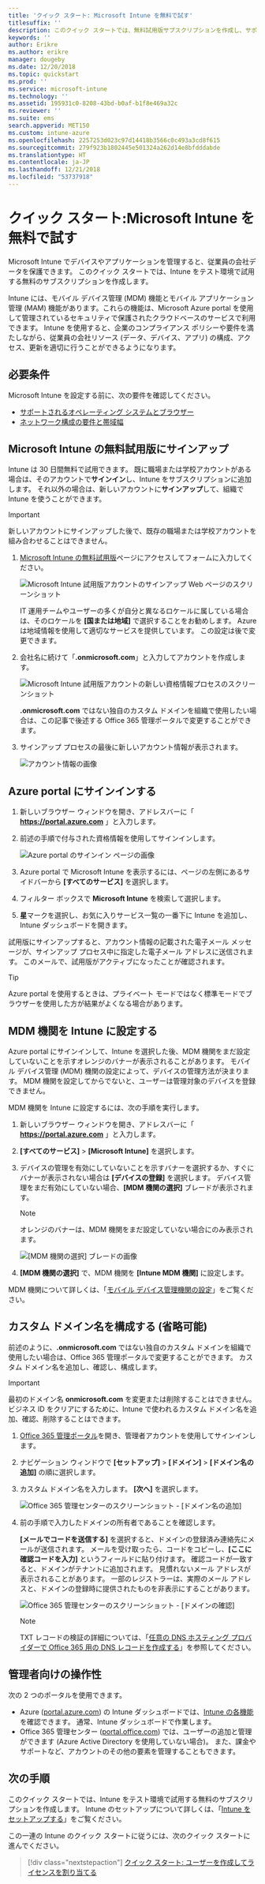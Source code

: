 ```yaml
---
title: 'クイック スタート: Microsoft Intune を無料で試す'
titlesuffix: ''
description: このクイック スタートでは、無料試用版サブスクリプションを作成し、サポートされている構成とネットワーク要件を理解し、必要に応じてドメイン名を構成します。
keywords: ''
author: Erikre
ms.author: erikre
manager: dougeby
ms.date: 12/20/2018
ms.topic: quickstart
ms.prod: ''
ms.service: microsoft-intune
ms.technology: ''
ms.assetid: 195931c0-8208-43bd-b0af-b1f8e469a32c
ms.reviewer: ''
ms.suite: ems
search.appverid: MET150
ms.custom: intune-azure
ms.openlocfilehash: 2257253d023c97d14418b3566c0c493a3cd8f615
ms.sourcegitcommit: 279f923b1802445e501324a262d14e8bfdddabde
ms.translationtype: HT
ms.contentlocale: ja-JP
ms.lasthandoff: 12/21/2018
ms.locfileid: "53737918"
---
```

# <a name="quickstart-try-microsoft-intune-for-free"></a>クイック スタート:Microsoft Intune を無料で試す 

Microsoft Intune でデバイスやアプリケーションを管理すると、従業員の会社データを保護できます。 このクイック スタートでは、Intune をテスト環境で試用する無料のサブスクリプションを作成します。

Intune には、モバイル デバイス管理 (MDM) 機能とモバイル アプリケーション管理 (MAM) 機能があります。これらの機能は、Microsoft Azure portal を使用して管理されているセキュリティで保護されたクラウドベースのサービスで利用できます。 Intune を使用すると、企業のコンプライアンス ポリシーや要件を満たしながら、従業員の会社リソース (データ、デバイス、アプリ) の構成、アクセス、更新を適切に行うことができるようになります。 

## <a name="prerequisites"></a>必要条件
Microsoft Intune を設定する前に、次の要件を確認してください。

   - [サポートされるオペレーティング システムとブラウザー](supported-devices-browsers.md) 
   - [ネットワーク構成の要件と帯域幅](network-bandwidth-use.md)

## <a name="sign-up-for-a-microsoft-intune-free-trial"></a>Microsoft Intune の無料試用版にサインアップ

Intune は 30 日間無料で試用できます。 既に職場または学校アカウントがある場合は、そのアカウントで**サインイン**し、Intune をサブスクリプションに追加します。 それ以外の場合は、新しいアカウントに**サインアップ**して、組織で Intune を使うことができます。

> [!IMPORTANT]
> 新しいアカウントにサインアップした後で、既存の職場または学校アカウントを組み合わせることはできません。

1. [Microsoft Intune の無料試用版](https://go.microsoft.com/fwlink/?linkid=2019088)ページにアクセスしてフォームに入力してください。

    ![Microsoft Intune 試用版アカウントのサインアップ Web ページのスクリーンショット](./media/account-sign-up-site-full-browser.png)

    IT 運用チームやユーザーの多くが自分と異なるロケールに属している場合は、そのロケールを **[国または地域]** で選択することをお勧めします。 Azure は地域情報を使用して適切なサービスを提供しています。 この設定は後で変更できます。

2. 会社名に続けて「**.onmicrosoft.com**」と入力してアカウントを作成します。 

    ![Microsoft Intune 試用版アカウントの新しい資格情報プロセスのスクリーンショット](./media/account-sign-up-site-user-id.png)

    **.onmicrosoft.com** ではない独自のカスタム ドメインを組織で使用したい場合は、この記事で後述する Office 365 管理ポータルで変更することができます。

3. サインアップ プロセスの最後に新しいアカウント情報が表示されます。

    ![アカウント情報の画像](./media/intune-end-of-sign-up-process.png) 

## <a name="sign-in-to-the-azure-portal"></a>Azure portal にサインインする

1. 新しいブラウザー ウィンドウを開き、アドレスバーに「 **https://portal.azure.com** 」と入力します。 
2. 前述の手順で付与された資格情報を使用してサインインします。

    ![Azure portal のサインイン ページの画像](./media/azure-portal-signin.png)

3. Azure portal で Microsoft Intune を表示するには、ページの左側にあるサイドバーから **[すべてのサービス]** を選択します。
4. フィルター ボックスで **Microsoft Intune** を検索して選択します。
5. **星**マークを選択し、お気に入りサービス一覧の一番下に Intune を追加し、Intune ダッシュボードを開きます。

試用版にサインアップすると、アカウント情報の記載された電子メール メッセージが、サインアップ プロセス中に指定した電子メール アドレスに送信されます。 このメールで、試用版がアクティブになったことが確認されます。

> [!TIP]
> Azure portal を使用するときは、プライベート モードではなく標準モードでブラウザーを使用した方が結果がよくなる場合があります。

## <a name="set-the-mdm-authority-to-intune"></a>MDM 機関を Intune に設定する

Azure portal にサインインして、Intune を選択した後、MDM 機関をまだ設定していないことを示すオレンジのバナーが表示されることがあります。 モバイル デバイス管理 (MDM) 機関の設定によって、デバイスの管理方法が決まります。 MDM 機関を設定してからでないと、ユーザーは管理対象のデバイスを登録できません。

MDM 機関を Intune に設定するには、次の手順を実行します。

1. 新しいブラウザー ウィンドウを開き、アドレスバーに「 **https://portal.azure.com** 」と入力します。 
2. **[すべてのサービス]** > **[Microsoft Intune]** を選択します。
3. デバイスの管理を有効にしていないことを示すバナーを選択するか、すぐにバナーが表示されない場合は **[デバイスの登録]** を選択します。 デバイス管理をまだ有効にしていない場合、**[MDM 機関の選択]** ブレードが表示されます。

    > [!NOTE]
    > オレンジのバナーは、MDM 機関をまだ設定していない場合にのみ表示されます。

    ![[MDM 機関の選択] ブレードの画像](./media/choose-mdm-authority.png) 

4. **[MDM 機関の選択]** で、MDM 機関を **[Intune MDM 機関]** に設定します。

MDM 機関について詳しくは、「[モバイル デバイス管理機関の設定](mdm-authority-set.md)」をご覧ください。

## <a name="configure-your-custom-domain-name-optional"></a>カスタム ドメイン名を構成する (省略可能)

前述のように、**.onmicrosoft.com** ではない独自のカスタム ドメインを組織で使用したい場合は、Office 365 管理ポータルで変更することができます。 カスタム ドメイン名を追加し、確認し、構成します。  

> [!IMPORTANT]
> 最初のドメイン名 **onmicrosoft.com** を変更または削除することはできません。 ビジネス ID をクリアにするために、Intune で使われるカスタム ドメイン名を追加、確認、削除することはできます。

1. [Office 365 管理ポータル](https://portal.office.com/Admin/Default.aspx)を開き、管理者アカウントを使用してサインインします。

2. ナビゲーション ウィンドウで **[セットアップ]** > **[ドメイン]** > **[ドメイン名の追加]** の順に選択します。

3. カスタム ドメイン名を入力します。 **[次へ]** を選択します。

   ![Office 365 管理センターのスクリーンショット - [ドメイン名の追加]](./media/domain-custom-add.png)

4. 前の手順で入力したドメインの所有者であることを確認します。 
    
    **[メールでコードを送信する]** を選択すると、ドメインの登録済み連絡先にメールが送信されます。 メールを受け取ったら、コードをコピーし、**[ここに確認コードを入力]** というフィールドに貼り付けます。 確認コードが一致すると、ドメインがテナントに追加されます。 見慣れないメール アドレスが表示されることがあります。 一部のレジストラーは、実際のメール アドレスと、ドメインの登録時に提供されたものを非表示にすることがあります。

   ![Office 365 管理センターのスクリーンショット - [ドメインの確認]](./media/domain-custom-verify.png)

   > [!NOTE]
   > TXT レコードの検証の詳細については、「[任意の DNS ホスティング プロバイダーで Office 365 用の DNS レコードを作成する](https://support.office.com/article/Create-DNS-records-at-any-DNS-hosting-provider-for-Office-365-7B7B075D-79F9-4E37-8A9E-FB60C1D95166)」を参照してください。

## <a name="admin-experiences"></a>管理者向けの操作性

次の 2 つのポータルを使用できます。
- Azure ([portal.azure.com](https://portal.azure.com)) の Intune ダッシュボードでは、[Intune の各機能](what-is-intune.md)を確認できます。 通常、Intune ダッシュボードで作業します。
- Office 365 管理センター ([portal.office.com](https://portal.office.com)) では、ユーザーの追加と管理ができます (Azure Active Directory を使用していない場合)。 また、課金やサポートなど、アカウントのその他の要素を管理することもできます。

## <a name="next-steps"></a>次の手順

このクイック スタートでは、Intune をテスト環境で試用する無料のサブスクリプションを作成します。 Intune のセットアップについて詳しくは、「[Intune をセットアップする](setup-steps.md)」をご覧ください。

この一連の Intune のクイック スタートに従うには、次のクイック スタートに進んでください。

> [!div class="nextstepaction"]
> [クイック スタート: ユーザーを作成してライセンスを割り当てる](quickstart-create-user.md)
